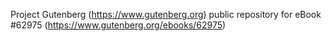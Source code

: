Project Gutenberg (https://www.gutenberg.org) public repository for eBook #62975 (https://www.gutenberg.org/ebooks/62975)
